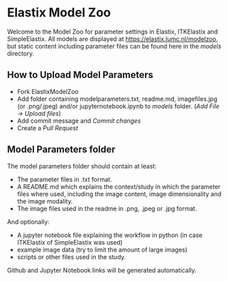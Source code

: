 # Elastix Model Zoo
Welcome to the Model Zoo for parameter settings in Elastix, ITKElastix and SimpleElastix.
All models are displayed at https://elastix.lumc.nl/modelzoo, but static content including parameter files can be found here in the _models_ directory.

How to Upload Model Parameters
----------

- Fork ElastixModelZoo
- Add folder containing modelparameters.txt, readme.md, imagefiles.jpg (or .png/.jpeg) and/or jupyternotebook.ipynb to _models_ folder. (_Add File_ -> _Upload files_)
- Add commit message and _Commit changes_
- Create a _Pull Request_

Model Parameters folder
----------

The model parameters folder should contain at least:
- The parameter files in .txt format.
- A README.md which explains the context/study in which the parameter files where used, including the image content, image dimensionality and the image modality.
- The image files used in the readme in .png, .jpeg or .jpg format.

And optionally:
- A jupyter notebook file explaining the workflow in python (in case ITKElastix of SimpleElastix was used)
- example image data (try to limit the amount of large images)
- scripts or other files used in the study.

Github and Jupyter Notebook links will be generated automatically.
